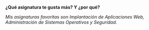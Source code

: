 **¿Qué asignatura te gusta más? Y ¿por qué?**

*Mis asignaturas favoritas son Implantación de Aplicaciones Web, Administración de Sistemas Operativos y Seguridad.*
